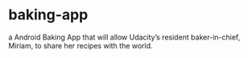# baking-app
a Android Baking App that will allow Udacity’s resident baker-in-chief, Miriam, to share her recipes with the world.
